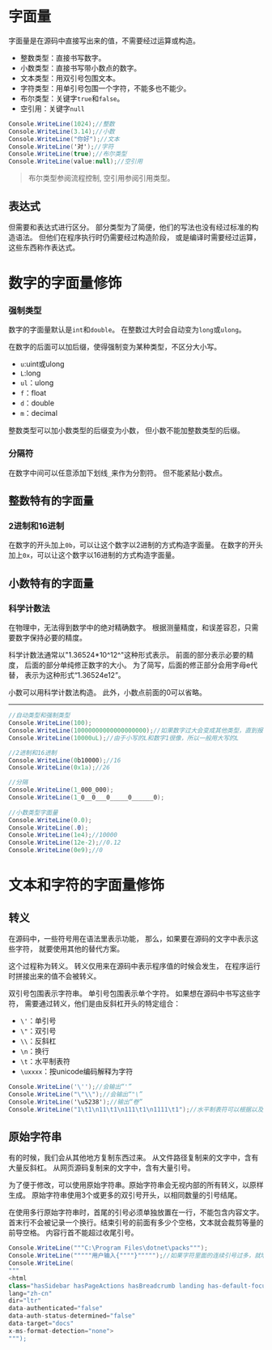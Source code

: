 ﻿# 字面量

字面量是在源码中直接写出来的值，不需要经过运算或构造。

- 整数类型：直接书写数字。
- 小数类型：直接书写带小数点的数字。
- 文本类型：用双引号包围文本。
- 字符类型：用单引号包围一个字符，不能多也不能少。
- 布尔类型：关键字`true`和`false`。
- 空引用：关键字`null`

```csharp
Console.WriteLine(1024);//整数
Console.WriteLine(3.14);//小数
Console.WriteLine("你好");//文本
Console.WriteLine('对');//字符
Console.WriteLine(true);//布尔类型
Console.WriteLine(value:null);//空引用
```

>布尔类型参阅流程控制,
空引用参阅引用类型。

## 表达式

但需要和表达式进行区分。
部分类型为了简便，他们的写法也没有经过标准的构造语法。
但他们在程序执行时仍需要经过构造阶段，
或是编译时需要经过运算，这些东西称作表达式。

# 数字的字面量修饰

### 强制类型

数字的字面量默认是`int`和`double`。
在整数过大时会自动变为`long`或`ulong`。

在数字的后面可以加后缀，使得强制变为某种类型，不区分大小写。

- `u`:uint或ulong
- `L`:long
- `ul`：ulong
- `f`：float
- `d`：double
- `m`：decimal

整数类型可以加小数类型的后缀变为小数，
但小数不能加整数类型的后缀。

### 分隔符

在数字中间可以任意添加下划线`_`来作为分割符。
但不能紧贴小数点。

## 整数特有的字面量

### 2进制和16进制

在数字的开头加上`0b`，可以让这个数字以2进制的方式构造字面量。
在数字的开头加上`0x`，可以让这个数字以16进制的方式构造字面量。

## 小数特有的字面量

### 科学计数法

在物理中，无法得到数学中的绝对精确数字。
根据测量精度，和误差容忍，只需要数字保持必要的精度。

科学计数法通常以"1.36524*10^12^"这种形式表示。
前面的部分表示必要的精度，
后面的部分单纯修正数字的大小。
为了简写，后面的修正部分会用字母e代替，
表示为这种形式“1.36524e12”。

小数可以用科学计数法构造。
此外，小数点前面的0可以省略。

---

```csharp
//自动类型和强制类型
Console.WriteLine(100);
Console.WriteLine(10000000000000000000);//如果数字过大会变成其他类型，直到报错。
Console.WriteLine(10000uL);//由于小写的L和数字1很像，所以一般用大写的L

//2进制和16进制
Console.WriteLine(0b10000);//16
Console.WriteLine(0x1a);//26

//分隔
Console.WriteLine(1_000_000);
Console.WriteLine(1_0__0___0_____0______0); 
 
//小数类型字面量
Console.WriteLine(0.0);
Console.WriteLine(.0);
Console.WriteLine(1e4);//10000
Console.WriteLine(12e-2);//0.12
Console.WriteLine(0e9);//0
```

# 文本和字符的字面量修饰

## 转义

在源码中，一些符号用在语法里表示功能，
那么，如果要在源码的文字中表示这些字符，
就要使用其他的替代方案。

这个过程称为转义。
转义仅用来在源码中表示程序值的时候会发生，
在程序运行时拼接出来的值不会被转义。

双引号包围表示字符串。
单引号包围表示单个字符。
如果想在源码中书写这些字符，
需要通过转义，他们是由反斜杠开头的特定组合：

- `\'`：单引号
- `\"`：双引号
- `\\`：反斜杠
- `\n`：换行
- `\t`：水平制表符
- `\uxxxx`：按unicode编码解释为字符

```csharp
Console.WriteLine('\'');//会输出“'”
Console.WriteLine("\"\\");//会输出“"\”
Console.WriteLine('\u5238');//输出“卷”
Console.WriteLine("1\t1\n11\t1\n111\t1\n1111\t1");//水平制表符可以根据以及用的字符数量，自动决定生成多少个空格
```

## 原始字符串

有的时候，我们会从其他地方复制东西过来。
从文件路径复制来的文字中，含有大量反斜杠。
从网页源码复制来的文字中，含有大量引号。

为了便于修改，可以使用原始字符串。原始字符串会无视内部的所有转义，以原样生成。
原始字符串使用3个或更多的双引号开头，以相同数量的引号结尾。

在使用多行原始字符串时，首尾的引号必须单独放置在一行，不能包含内容文字。
首末行不会被记录一个换行。结束引号的前面有多少个空格，文本就会裁剪等量的前导空格。
内容行首不能超过收尾引号。

```csharp
Console.WriteLine("""C:\Program Files\dotnet\packs""");
Console.WriteLine("""""用户输入{""""}""""");//如果字符里面的连续引号过多，就增加原始字符串首尾引号数量，直到文本中的引号不会有歧义。
Console.WriteLine(
"""
<html
class="hasSidebar hasPageActions hasBreadcrumb landing has-default-focus theme-light"
lang="zh-cn"
dir="ltr"
data-authenticated="false"
data-auth-status-determined="false"
data-target="docs"
x-ms-format-detection="none">
""");
```
